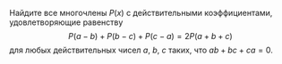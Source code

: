 Найдите все многочлены $P\left( x \right)$ с действительными коэффициентами, удовлетворяющие равенству $$P\left( a-b \right)+P\left( b-c \right)+P\left( c-a \right)=2P\left( a+b+c \right)$$ для любых действительных чисел $a$, $b$, $c$ таких, что $ab+bc+ca=0$.